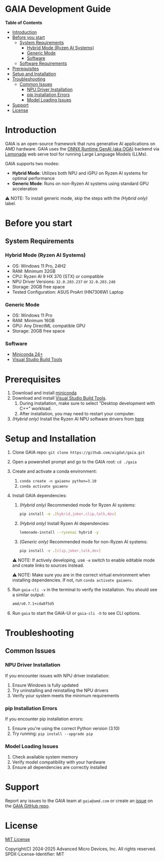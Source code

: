 # GAIA Development Guide

**Table of Contents**
- [Introduction](#introduction)
- [Before you start](#before-you-start)
  - [System Requirements](#system-requirements)
    - [Hybrid Mode (Ryzen AI Systems)](#hybrid-mode-ryzen-ai-systems)
    - [Generic Mode](#generic-mode)
    - [Software](#software)
  - [Software Requirements](#software-requirements)
- [Prerequisites](#prerequisites)
- [Setup and Installation](#setup-and-installation)
- [Troubleshooting](#troubleshooting)
  - [Common Issues](#common-issues)
    - [NPU Driver Installation](#npu-driver-installation)
    - [pip Installation Errors](#pip-installation-errors)
    - [Model Loading Issues](#model-loading-issues)
- [Support](#support)
- [License](#license)

# Introduction

GAIA is an open-source framework that runs generative AI applications on AMD hardware. GAIA uses the [ONNX Runtime GenAI (aka OGA)](https://github.com/microsoft/onnxruntime-genai/tree/main?tab=readme-ov-file) backend via [Lemonade](https://github.com/onnx/turnkeyml/blob/main/docs/lemonade/getting_started.md) web serve tool for running Large Language Models (LLMs).

GAIA supports two modes:
- **Hybrid Mode**: Utilizes both NPU and iGPU on Ryzen AI systems for optimal performance
- **Generic Mode**: Runs on non-Ryzen AI systems using standard GPU acceleration

⚠️ NOTE: To install generic mode, skip the steps with the *(Hybrid only)* label.

# Before you start

## System Requirements

### Hybrid Mode (Ryzen AI Systems)
- OS: Windows 11 Pro, 24H2
- RAM: Minimum 32GB
- CPU: Ryzen AI 9 HX 370 (STX) or compatible
- NPU Driver Versions: `32.0.203.237` or `32.0.203.240`
- Storage: 20GB free space
- Tested Configuration: ASUS ProArt (HN7306W) Laptop

### Generic Mode
- OS: Windows 11 Pro
- RAM: Minimum 16GB
- GPU: Any DirectML compatible GPU
- Storage: 20GB free space

### Software
- [Miniconda 24+](https://docs.anaconda.com/free/miniconda/)
- [Visual Studio Build Tools](https://aka.ms/vs/17/release/vs_BuildTools.exe)

# Prerequisites

1. Download and install [miniconda](https://docs.anaconda.com/miniconda/)
1. Download and install [Visual Studio Build Tools](https://aka.ms/vs/17/release/vs_BuildTools.exe).
    1. During installation, make sure to select "Desktop development with C++" workload.
    1. After installation, you may need to restart your computer.
1. *(Hybrid only)* Install the Ryzen AI NPU software drivers from [here](https://ryzenai.docs.amd.com/en/latest/inst.html)

# Setup and Installation
1. Clone GAIA repo: `git clone https://github.com/aigdat/gaia.git`
1. Open a powershell prompt and go to the GAIA root: `cd ./gaia`
1. Create and activate a conda environment:
    1. `conda create -n gaiaenv python=3.10`
    1. `conda activate gaiaenv`
1. Install GAIA dependencies:
    1. *(Hybrid only)* Recommended mode for Ryzen AI systems:
        ```bash
        pip install -e .[hybrid,joker,clip,talk,dev]
        ```
    1. *(Hybrid only)* Install Ryzen AI dependencies:
        ```bash
        lemonade-install --ryzenai hybrid -y
        ```
    1. *(Generic only)* Recommended mode for non-Ryzen AI systems:
        ```bash
        pip install -e .[clip,joker,talk,dev]
        ```
    ⚠️ NOTE: If actively developing, use `-e` switch to enable editable mode and create links to sources instead.

    ⚠️ NOTE: Make sure you are in the correct virtual environment when installing dependencies. If not, run `conda activate gaiaenv`.
1. Run `gaia-cli -v` in the terminal to verify the installation. You should see a similar output:
    ```bash
    amd/v0.7.1+cda0f5d5
    ```
1. Run `gaia` to start the GAIA-UI or `gaia-cli -h` to see CLI options.

# Troubleshooting

## Common Issues

### NPU Driver Installation

If you encounter issues with NPU driver installation:
1. Ensure Windows is fully updated
2. Try uninstalling and reinstalling the NPU drivers
3. Verify your system meets the minimum requirements

### pip Installation Errors

If you encounter pip installation errors:
1. Ensure you're using the correct Python version (3.10)
2. Try running: `pip install --upgrade pip`

### Model Loading Issues

1. Check available system memory
2. Verify model compatibility with your hardware
3. Ensure all dependencies are correctly installed

# Support

Report any issues to the GAIA team at `gaia@amd.com` or create an [issue](https://github.com/aigdat/gaia/issues) on the [GAIA GitHub repo](https://github.com/aigdat/gaia.git).

# License

[MIT License](../LICENSE.md)

Copyright(C) 2024-2025 Advanced Micro Devices, Inc. All rights reserved.
SPDX-License-Identifier: MIT